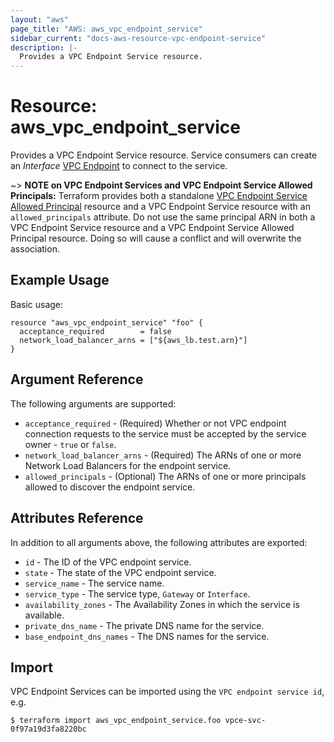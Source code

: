 ```yaml
---
layout: "aws"
page_title: "AWS: aws_vpc_endpoint_service"
sidebar_current: "docs-aws-resource-vpc-endpoint-service"
description: |-
  Provides a VPC Endpoint Service resource.
---
```


# Resource: aws_vpc_endpoint_service

Provides a VPC Endpoint Service resource.
Service consumers can create an _Interface_ [VPC Endpoint](vpc_endpoint.html) to connect to the service.

~> **NOTE on VPC Endpoint Services and VPC Endpoint Service Allowed Principals:** Terraform provides
both a standalone [VPC Endpoint Service Allowed Principal](vpc_endpoint_service_allowed_principal.html) resource
and a VPC Endpoint Service resource with an `allowed_principals` attribute. Do not use the same principal ARN in both
a VPC Endpoint Service resource and a VPC Endpoint Service Allowed Principal resource. Doing so will cause a conflict
and will overwrite the association.

## Example Usage

Basic usage:

```hcl
resource "aws_vpc_endpoint_service" "foo" {
  acceptance_required        = false
  network_load_balancer_arns = ["${aws_lb.test.arn}"]
}
```

## Argument Reference

The following arguments are supported:

* `acceptance_required` - (Required) Whether or not VPC endpoint connection requests to the service must be accepted by the service owner - `true` or `false`.
* `network_load_balancer_arns` - (Required) The ARNs of one or more Network Load Balancers for the endpoint service.
* `allowed_principals` - (Optional) The ARNs of one or more principals allowed to discover the endpoint service.

## Attributes Reference

In addition to all arguments above, the following attributes are exported:

* `id` - The ID of the VPC endpoint service.
* `state` - The state of the VPC endpoint service.
* `service_name` - The service name.
* `service_type` - The service type, `Gateway` or `Interface`.
* `availability_zones` - The Availability Zones in which the service is available.
* `private_dns_name` - The private DNS name for the service.
* `base_endpoint_dns_names` - The DNS names for the service.

## Import

VPC Endpoint Services can be imported using the `VPC endpoint service id`, e.g.

```
$ terraform import aws_vpc_endpoint_service.foo vpce-svc-0f97a19d3fa8220bc
```
